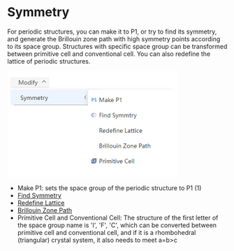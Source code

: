# Symmetry

For periodic structures, you can make it to P1, or try to find its symmetry, and generate the Brillouin zone path with high symmetry points according to its space group. Structures with specific space group can be transformed between primitive cell and conventional cell. You can also redefine the lattice of periodic structures.

![qstudio_manual_settings_symmtry](nested/qstudio_manual_settings_symmtry.png)

- Make P1: sets the space group of the periodic structure to P1 (1)
- [Find Symmetry](./qstudio_manual_settings_symmtry_findsymmetry.md)
- [Redefine Lattice](./qstudio_manual_settings_symmtry_latticetransform.md)
- [Brillouin Zone Path](./qstudio_manual_settings_symmtry_drawbrillouin.md)
- Primitive Cell and Conventional Cell: The structure of the first letter of the space group name is 'I', 'F', 'C', which can be converted between primitive cell and conventional cell, and if it is a rhombohedral (triangular) crystal system, it also needs to meet a=b>c

